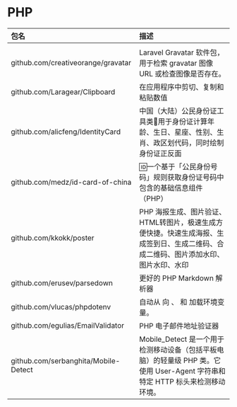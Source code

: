 # PHP

|包名|描述|
|:---|:---|
|||<br>
|github.com/creativeorange/gravatar|Laravel Gravatar 软件包，用于检索 gravatar 图像 URL 或检查图像是否存在。|<br>
|github.com/Laragear/Clipboard|在应用程序中剪切、复制和粘贴数值|<br>
|github.com/alicfeng/IdentityCard|中国（大陆）公民身份证工具类🔨用于身份证计算年龄、生日、星座、性别、生肖、政区划代码，同时绘制身份证正反面|<br>
|github.com/medz/id-card-of-china|🆔一个基于「公民身份号码」规则获取身份证号码中包含的基础信息组件（PHP）|<br>
|github.com/kkokk/poster|PHP 海报生成、图片验证、HTML转图片，极速生成方便快捷。快速生成海报、生成签到日、生成二维码、合成二维码、图片添加水印、图片水印、水印|<br>
|github.com/erusev/parsedown|更好的 PHP Markdown 解析器|<br>
|github.com/vlucas/phpdotenv|自动从  向 、 和  加载环境变量。|<br>
|github.com/egulias/EmailValidator|PHP 电子邮件地址验证器|<br>
|github.com/serbanghita/Mobile-Detect|Mobile_Detect 是一个用于检测移动设备（包括平板电脑）的轻量级 PHP 类。它使用 User-Agent 字符串和特定 HTTP 标头来检测移动环境。|<br>
